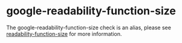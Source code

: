 google-readability-function-size
================================

The google-readability-function-size check is an alias, please see
[readability-function-size](https://clang.llvm.org/extra/clang-tidy/checks/readability-function-size.html) for more
information.
